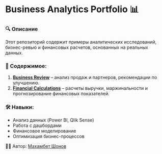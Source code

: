 # Business Analytics Portfolio 📊

### 🔍 Описание
Этот репозиторий содержит примеры аналитических исследований, бизнес-ревью и финансовых расчетов, основанных на реальных данных.

### 📂 Содержимое:
1. **[Business Review](https://docs.google.com/presentation/d/1cInp0l9ZW7lZ6zRiPBZmU5uFHgSU5jK3/edit#slide=id.p16)** – анализ продаж и партнеров, рекомендации по улучшению.  
2. **[Financial Calculations](https://docs.google.com/spreadsheets/d/1DAuudRQsn2VoLlvrhl1Au5nfRA3p2W5m/edit?gid=1849652475#gid=1849652475)** – расчеты выручки, маржинальности и прогнозирование финансовых показателей.

### 🛠 Навыки:
- Анализ данных (Power BI, Qlik Sense)
- Работа с дашбордами
- Финансовое моделирование
- Оптимизация бизнес-процессов

👨‍💻 Автор: [Махамбет Шонов](https://github.com/Yamahamba)  
